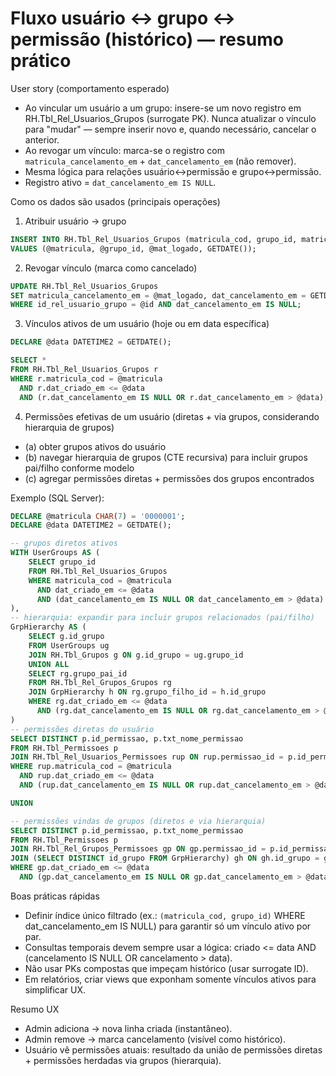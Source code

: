 # Fluxo usuário ↔ grupo ↔ permissão (histórico) — resumo prático

User story (comportamento esperado)
- Ao vincular um usuário a um grupo: insere-se um novo registro em RH.Tbl_Rel_Usuarios_Grupos (surrogate PK). Nunca atualizar o vínculo para "mudar" — sempre inserir novo e, quando necessário, cancelar o anterior.
- Ao revogar um vínculo: marca-se o registro com `matricula_cancelamento_em` + `dat_cancelamento_em` (não remover).
- Mesma lógica para relações usuário↔permissão e grupo↔permissão.
- Registro ativo = `dat_cancelamento_em IS NULL`.

Como os dados são usados (principais operações)
1. Atribuir usuário → grupo
```sql
INSERT INTO RH.Tbl_Rel_Usuarios_Grupos (matricula_cod, grupo_id, matricula_criado_em, dat_criado_em)
VALUES (@matricula, @grupo_id, @mat_logado, GETDATE());
```

2. Revogar vínculo (marca como cancelado)
```sql
UPDATE RH.Tbl_Rel_Usuarios_Grupos
SET matricula_cancelamento_em = @mat_logado, dat_cancelamento_em = GETDATE()
WHERE id_rel_usuario_grupo = @id AND dat_cancelamento_em IS NULL;
```

3. Vínculos ativos de um usuário (hoje ou em data específica)
```sql
DECLARE @data DATETIME2 = GETDATE();

SELECT *
FROM RH.Tbl_Rel_Usuarios_Grupos r
WHERE r.matricula_cod = @matricula
  AND r.dat_criado_em <= @data
  AND (r.dat_cancelamento_em IS NULL OR r.dat_cancelamento_em > @data);
```

4. Permissões efetivas de um usuário (diretas + via grupos, considerando hierarquia de grupos)
- (a) obter grupos ativos do usuário
- (b) navegar hierarquia de grupos (CTE recursiva) para incluir grupos pai/filho conforme modelo
- (c) agregar permissões diretas + permissões dos grupos encontrados

Exemplo (SQL Server):
```sql
DECLARE @matricula CHAR(7) = '0000001';
DECLARE @data DATETIME2 = GETDATE();

-- grupos diretos ativos
WITH UserGroups AS (
    SELECT grupo_id
    FROM RH.Tbl_Rel_Usuarios_Grupos
    WHERE matricula_cod = @matricula
      AND dat_criado_em <= @data
      AND (dat_cancelamento_em IS NULL OR dat_cancelamento_em > @data)
),
-- hierarquia: expandir para incluir grupos relacionados (pai/filho)
GrpHierarchy AS (
    SELECT g.id_grupo
    FROM UserGroups ug
    JOIN RH.Tbl_Grupos g ON g.id_grupo = ug.grupo_id
    UNION ALL
    SELECT rg.grupo_pai_id
    FROM RH.Tbl_Rel_Grupos_Grupos rg
    JOIN GrpHierarchy h ON rg.grupo_filho_id = h.id_grupo
    WHERE rg.dat_criado_em <= @data
      AND (rg.dat_cancelamento_em IS NULL OR rg.dat_cancelamento_em > @data)
)
-- permissões diretas do usuário
SELECT DISTINCT p.id_permissao, p.txt_nome_permissao
FROM RH.Tbl_Permissoes p
JOIN RH.Tbl_Rel_Usuarios_Permissoes rup ON rup.permissao_id = p.id_permissao
WHERE rup.matricula_cod = @matricula
  AND rup.dat_criado_em <= @data
  AND (rup.dat_cancelamento_em IS NULL OR rup.dat_cancelamento_em > @data)

UNION

-- permissões vindas de grupos (diretos e via hierarquia)
SELECT DISTINCT p.id_permissao, p.txt_nome_permissao
FROM RH.Tbl_Permissoes p
JOIN RH.Tbl_Rel_Grupos_Permissoes gp ON gp.permissao_id = p.id_permissao
JOIN (SELECT DISTINCT id_grupo FROM GrpHierarchy) gh ON gh.id_grupo = gp.grupo_id
WHERE gp.dat_criado_em <= @data
  AND (gp.dat_cancelamento_em IS NULL OR gp.dat_cancelamento_em > @data);
```

Boas práticas rápidas
- Definir índice único filtrado (ex.: `(matricula_cod, grupo_id)` WHERE dat_cancelamento_em IS NULL) para garantir só um vínculo ativo por par.
- Consultas temporais devem sempre usar a lógica: criado <= data AND (cancelamento IS NULL OR cancelamento > data).
- Não usar PKs compostas que impeçam histórico (usar surrogate ID).
- Em relatórios, criar views que exponham somente vínculos ativos para simplificar UX.

Resumo UX
- Admin adiciona → nova linha criada (instantâneo).
- Admin remove → marca cancelamento (visível como histórico).
- Usuário vê permissões atuais: resultado da união de permissões diretas + permissões herdadas via grupos (hierarquia).
